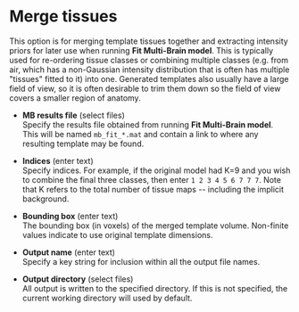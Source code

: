 # Merge tissues  
This option is for merging template tissues together and extracting intensity priors for later use when running **Fit Multi-Brain model**. This is typically used for re-ordering tissue classes or combining multiple classes (e.g. from air, which has a non-Gaussian intensity distribution that is often has multiple "tissues" fitted to it) into one. Generated templates also usually have a large field of view, so it is often desirable to trim them down so the field of view covers a smaller region of anatomy.

* **MB results file** (select files)  
Specify the results file obtained from running **Fit Multi-Brain model**. This will be named ``mb_fit_*.mat`` and contain a link to where any resulting template may be found.

* **Indices** (enter text)  
Specify indices. For example, if the original model had K=9 and you wish to combine the final three classes, then enter ``1 2 3 4 5 6 7 7 7``. Note that K refers to the total number of tissue maps -- including the implicit background.

* **Bounding box** (enter text)  
The bounding box (in voxels) of the merged template volume. Non-finite values indicate to use original template dimensions.

* **Output name** (enter text)  
Specify a key string for inclusion within all the output file names.

* **Output directory** (select files)  
All output is written to the specified directory. If this is not specified, the current working directory will used by default.
